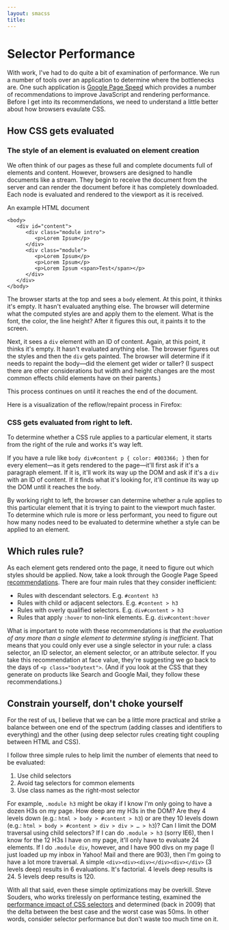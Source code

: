 ```yaml
---
layout: smacss
title: 
---
```


<h1>Selector Performance</h1>
<p>With work, I've had to do quite a bit of examination of performance. We run a number of tools over an application to determine where the bottlenecks are. One such application is <a href="http://code.google.com/speed/page-speed/">Google Page Speed</a> which provides a number of recommendations to improve JavaScript and rendering performance. Before I get into its recommendations, we need to understand a little better about how browsers evaulate CSS.</p>
<h2>How CSS gets evaluated</h2>
<h3>The style of an element is evaluated on element creation</h3>
<p>We often think of our pages as these full and complete documents full of elements and content. However, browsers are designed to handle documents like a stream. They begin to receive the document from the server and can render the document before it has completely downloaded. Each node is evaluated and rendered to the viewport as it is received.</p>
<div class="exm">
  <p class="exm-caption">An example HTML document</p>
<pre><code>&lt;body&gt;
   &lt;div id=&quot;content&quot;&gt;
      &lt;div class=&quot;module intro&quot;&gt;
         &lt;p&gt;Lorem Ipsum&lt;/p&gt;
      &lt;/div&gt;
      &lt;div class=&quot;module&quot;&gt;
         &lt;p&gt;Lorem Ipsum&lt;/p&gt;
         &lt;p&gt;Lorem Ipsum&lt;/p&gt;
         &lt;p&gt;Lorem Ipsum &lt;span&gt;Test&lt;/span&gt;&lt;/p&gt;
      &lt;/div&gt;
   &lt;/div&gt;
&lt;/body&gt;</code></pre> 
  </div>
  <p>The browser starts at the top and sees a <code>body</code> element. At this point, it thinks it's empty. It hasn't evaluated anything else. The browser will determine what the computed styles are and apply them to the element. What is the font, the color, the line height? After it figures this out, it paints it to the screen.</p>
  <p>Next, it sees a <code>div</code> element with an ID of content. Again, at this point, it thinks it's empty. It hasn't evaluated anything else. The browser figures out the styles and then the <code>div</code> gets painted. The browser will determine if it needs to repaint the body&mdash;did the element get wider or taller? (I suspect there are other considerations but width and height changes are the most common effects child elements have on their parents.)</p>
  <p>This process continues on until it reaches the end of the document. </p>
  <p>Here is a visualization of the reflow/repaint process in Firefox:</p>

  <!--<iframe width="500" height="339" src="http://www.youtube.com/embed/ZTnIxIA5KGw" frameborder="0" allowfullscreen></iframe>-->

  <h3>CSS gets evaluated from right to left.</h3>
  <p>To determine whether a CSS rule applies to a particular element, it starts from the right of the rule and works it's way left.</p>
  <p>If you have a rule like <code>body div#content p { color: #003366; }</code> then for every element&mdash;as it gets rendered to the page&mdash;it'll first ask if it's a paragraph element. If it is, it'll work its way up the DOM and ask if it's a <code>div </code>with an ID of content. If it finds what it's looking for, it'll continue its way up the DOM until it reaches the <code>body</code>. </p>
  <p>By working right to left, the browser can determine whether a rule applies to this particular element that it is trying to paint to the viewport much faster. To determine which rule is more or less performant, you need to figure out how many nodes need to be evaluated to determine whether a style can be applied to an element. </p>
  <h2>Which rules rule?</h2>
  <p>As each element gets rendered onto the page, it need to figure out which styles should be applied. Now, take a look through the Google Page Speed <a href="http://code.google.com/speed/page-speed/docs/rendering.html#UseEfficientCSSSelectors">recommendations</a>. There are four main rules that they consider inefficient:</p>
  <ul>
    <li>Rules with descendant selectors. E.g. <code>#content h3</code></li>
    <li>Rules with child or adjacent selectors. E.g. <code>#content > h3</code></li>
    <li>Rules with overly qualified selectors. E.g. <code>div#content > h3</code></li>
    <li>Rules that apply <code>:hover</code> to non-link elements. E.g. <code>div#content:hover</code></li>
  </ul>

  <p>What is important to note with these recommendations is that <em>the evaluation of any more than a single element to determine styling is inefficient</em>. That means that you could only ever use a single selector in your rule: a class selector, an ID selector, an element selector, or an attribute selector. If you take this recommendation at face value, they're suggesting we go back to the days of <code>&lt;p class="bodytext"&gt;</code>. (And if you look at the CSS that they generate on products like Search and Google Mail, they follow these recommendations.)</p>

  <h2>Constrain yourself, don't choke yourself</h2>
  <p>For the rest of us, I believe that we can be a little more practical and strike a balance between one end of the spectrum (adding classes and identifiers to everything) and the other (using deep selector rules creating tight coupling between HTML and CSS).</p>

  <p>I follow three simple rules to help limit the number of elements that need to be evaluated:</p>
  <ol>
    <li>Use child selectors</li>
    <li>Avoid tag selectors for common elements</li>
    <li>Use class names as the right-most selector</li>
  </ol> 

  <p>For example, <code>.module h3</code> might be okay if I know I'm only going to have a dozen H3s on my page. How deep are my H3s in the DOM? Are they 4 levels down (e.g.: <code>html &gt; body &gt; #content &gt; h3</code>) or are they 10 levels down (e.g.: <code>html &gt; body &gt; #content &gt; div &gt; div &gt; … &gt; h3</code>)? Can I limit the DOM traversal using child selectors? If I can do <code>.module &gt; h3</code> (sorry IE6), then I know for the 12 H3s I have on my page, it'll only have to evaluate 24 elements. If I do <code>.module div</code>, however, and I have 900 divs on my page (I just loaded up my inbox in Yahoo! Mail and there are 903), then I'm going to have a lot more traversal. A simple <code>&lt;div&gt;&lt;div&gt;&lt;div&gt;&lt;/div&gt;&lt;div&gt;&lt;/div&gt;</code> (3 levels deep) results in 6 evaluations. It's factorial. 4 levels deep results is 24. 5 levels deep results is 120.</p>

  <p>With all that said, even these simple optimizations may be overkill. Steve Souders, who works tirelessly on performance testing, examined the <a href="http://www.stevesouders.com/blog/2009/03/10/performance-impact-of-css-selectors/">performance impact of CSS selectors</a> and determined (back in 2009) that the delta between the best case and the worst case was 50ms. In other words, consider selector performance but don't waste too much time on it.</p>


